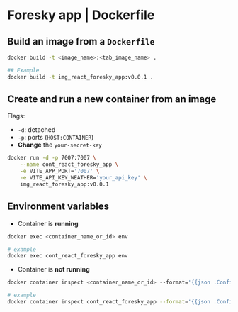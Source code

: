 # Foresky app | Dockerfile

## Build an image from a `Dockerfile`

```bash
docker build -t <image_name>:<tab_image_name> .

## Example
docker build -t img_react_foresky_app:v0.0.1 .
```

## Create and run a new container from an image

Flags:

- `-d`: detached
- `-p`: ports (`HOST:CONTAINER`)
- **Change** the `your-secret-key`


```bash
docker run -d -p 7007:7007 \
    --name cont_react_foresky_app \
    -e VITE_APP_PORT='7007' \
    -e VITE_API_KEY_WEATHER='your_api_key' \
    img_react_foresky_app:v0.0.1
```

## Environment variables

- Container is **running**

```bash
docker exec <container_name_or_id> env

# example
docker exec cont_react_foresky_app env
```

- Container is **not running**

```bash
docker container inspect <container_name_or_id> --format='{{json .Config.Env}}'

# example
docker container inspect cont_react_foresky_app --format='{{json .Config.Env}}'
```